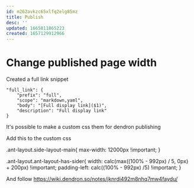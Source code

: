 ```yaml
---
id: m262avkzc65xlfq2elg85mz
title: Publish
desc: ''
updated: 1665811865223
created: 1657129912966
---
```



# Change published page width 


Created a full link snippet

	"full_link": {
		"prefix": "full",
		"scope": "markdown,yaml",
		"body": "[Full display link]($1)",
		"description": "Full display link"
	}


It's possible to make a custom css them for dendron publishing

Add this to the custom css

.ant-layout.side-layout-main{
    max-width: 12000px !important;
}

.ant-layout.ant-layout-has-sider{
    width: calc(max((100% - 992px) / 5, 0px) + 200px) !important;
    padding-left: calc((100% - 992px) /5) !important;
}

And follow https://wiki.dendron.so/notes/jknrdi492m8nhq7mw4faydu/


